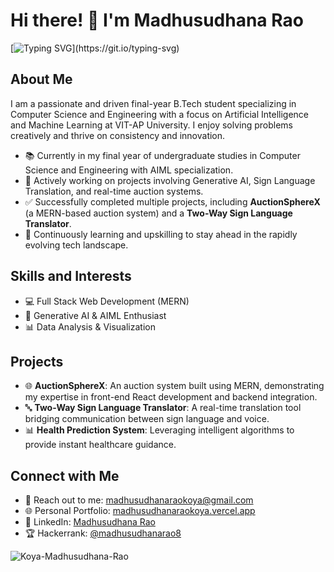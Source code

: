 <!--# Hi there! 👋 I'm Madhusudhana Rao -->
<!--# Hi there! 👋 I'm Madhusudhana Rao -->

# Hi there! 👋 I'm Madhusudhana Rao

[![Typing SVG](https://readme-typing-svg.herokuapp.com?size=32&width=600&height=80&color=00FF00&lines=Hello+all+👋👋+Madhu+Here+.+.+.)](https://git.io/typing-svg)

## About Me

I am a passionate and driven final-year B.Tech student specializing in Computer Science and Engineering with a focus on Artificial Intelligence and Machine Learning at VIT-AP University. I enjoy solving problems creatively and thrive on consistency and innovation.

- 📚 Currently in my final year of undergraduate studies in Computer Science and Engineering with AIML specialization.
- 🚀 Actively working on projects involving Generative AI, Sign Language Translation, and real-time auction systems.
- ✅ Successfully completed multiple projects, including **AuctionSphereX** (a MERN-based auction system) and a **Two-Way Sign Language Translator**.
- 🌱 Continuously learning and upskilling to stay ahead in the rapidly evolving tech landscape.

## Skills and Interests

- 💻 Full Stack Web Development (MERN)
- 🤖 Generative AI & AIML Enthusiast
- 📊 Data Analysis & Visualization

## Projects

- 🌐 **AuctionSphereX**: An auction system built using MERN, demonstrating my expertise in front-end React development and backend integration.
- 🔤 **Two-Way Sign Language Translator**: A real-time translation tool bridging communication between sign language and voice.
- 📊 **Health Prediction System**: Leveraging intelligent algorithms to provide instant healthcare guidance.

## Connect with Me

- 📧 Reach out to me: [madhusudhanaraokoya@gmail.com](mailto:madhusudhanaraokoya@gmail.com)
- 🌐 Personal Portfolio: [madhusudhanaraokoya.vercel.app](https://madhusudhanaraokoya.vercel.app/)
- 🔗 LinkedIn: [Madhusudhana Rao](https://www.linkedin.com/in/koya-madhusudhana-rao-7a2974233)
- 🏆 Hackerrank: [@madhusudhanarao8](https://www.hackerrank.com/profile/madhusudhanarao8)

<p align="left"> 
  <img src="https://komarev.com/ghpvc/?username=Koya-Madhusudhana-Rao&label=Profile%20views&color=0e75b6&style=flat" alt="Koya-Madhusudhana-Rao" /> 
</p>
